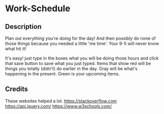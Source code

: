# Work-Schedule

## Description
Plan out everything you're doing for the day! And then possibly do none of those things because you needed a little 'me time'. Your 9-5 will never know what hit it!

It's easy! just type in the boxes what you will be doing those hours and click that save button to save what you just typed. Items that show red will be things you totally (didn't) do earlier in the day. Gray will be what's happening in the present. Green is your upcoming items.

## Credits
These websites helped a lot.
https://stackoverflow.com
https://api.jquery.com/
https://www.w3schools.com/

